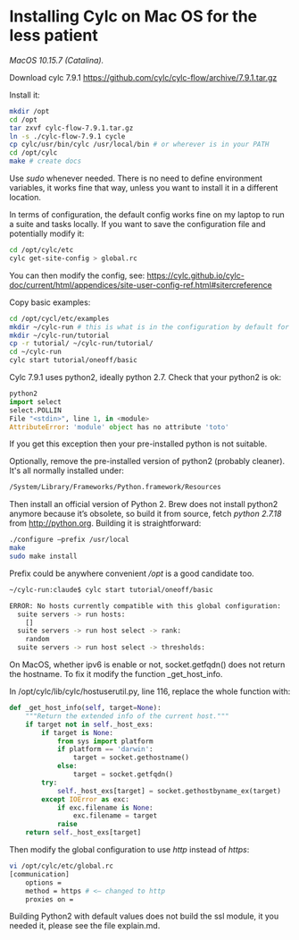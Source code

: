 # Installing Cylc on Mac OS for the less patient

*MacOS 10.15.7 (Catalina).*

Download cylc 7.9.1
https://github.com/cylc/cylc-flow/archive/7.9.1.tar.gz

Install it:
```bash
mkdir /opt
cd /opt
tar zxvf cylc-flow-7.9.1.tar.gz
ln -s ./cylc-flow-7.9.1 cycle
cp cylc/usr/bin/cylc /usr/local/bin # or wherever is in your PATH
cd /opt/cylc
make # create docs
```

Use *_sudo_* whenever needed. There is no need to define environment variables, it works fine that way, unless you want to install it in a different location.

In terms of configuration, the default config works fine on my laptop to run a suite and tasks locally. If you want to save the configuration file and potentially modify it:

```bash
cd /opt/cylc/etc
cylc get-site-config > global.rc
```

You can then modify the config, see:
https://cylc.github.io/cylc-doc/current/html/appendices/site-user-config-ref.html#sitercreference

Copy basic examples:

```bash
cd /opt/cycl/etc/examples
mkdir ~/cylc-run # this is what is in the configuration by default for cylc to run
mkdir ~/cylc-run/tutorial
cp -r tutorial/ ~/cylc-run/tutorial/
cd ~/cylc-run
cylc start tutorial/oneoff/basic
```

Cylc 7.9.1 uses python2, ideally python 2.7. Check that your python2 is ok:

```python
python2
import select 
select.POLLIN
File "<stdin>", line 1, in <module>
AttributeError: 'module' object has no attribute 'toto'

```

If you get this exception then your pre-installed python is not suitable.

Optionally, remove the pre-installed version of python2 (probably cleaner). It's all normally installed under:
```bash
/System/Library/Frameworks/Python.framework/Resources
```

Then install an official version of Python 2. Brew does not install python2 anymore because it’s obsolete, so build it from source, fetch *python 2.7.18* from http://python.org. 
Building it is straightforward:

```bash
./configure —prefix /usr/local
make
sudo make install
```

Prefix could be anywhere convenient */opt* is a good candidate too.

```bash
~/cylc-run:claude$ cylc start tutorial/oneoff/basic

ERROR: No hosts currently compatible with this global configuration:
  suite servers -> run hosts:
    []
  suite servers -> run host select -> rank:
    random
  suite servers -> run host select -> thresholds:
```

On MacOS, whether ipv6 is enable or not, socket.getfqdn() does not return the hostname. To fix it modify the function _get_host_info.

In /opt/cylc/lib/cylc/hostuserutil.py, line 116, replace the whole function with:

```python
def _get_host_info(self, target=None):
    """Return the extended info of the current host."""
    if target not in self._host_exs:
        if target is None:
            from sys import platform
            if platform == 'darwin':
                target = socket.gethostname()
            else:
                target = socket.getfqdn()
        try:
            self._host_exs[target] = socket.gethostbyname_ex(target)
        except IOError as exc:
            if exc.filename is None:
                exc.filename = target
            raise
    return self._host_exs[target]
```

Then modify the global configuration to use *http* instead of *https*:
```bash
vi /opt/cylc/etc/global.rc
[communication]
    options =  
    method = https # <— changed to http
    proxies on =
```

Building Python2 with default values does not build the ssl module, it you needed it, please see the file explain.md.


